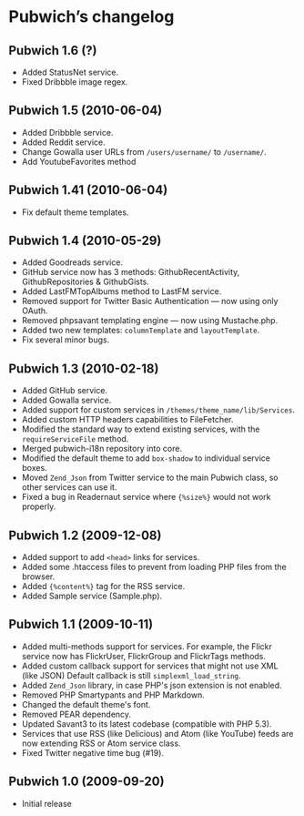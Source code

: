 Pubwich’s changelog
===================

Pubwich 1.6 (?)
-------------------------------------------------
* Added StatusNet service.
* Fixed Dribbble image regex.

Pubwich 1.5 (2010-06-04)
-------------------------------------------------
* Added Dribbble service.
* Added Reddit service.
* Change Gowalla user URLs from `/users/username/` to `/username/`.
* Add YoutubeFavorites method

Pubwich 1.41 (2010-06-04)
-------------------------------------------------
* Fix default theme templates.

Pubwich 1.4 (2010-05-29)
-------------------------------------------------
* Added Goodreads service.
* GitHub service now has 3 methods: GithubRecentActivity, GithubRepositories & GithubGists.
* Added LastFMTopAlbums method to LastFM service.
* Removed support for Twitter Basic Authentication — now using only OAuth.
* Removed phpsavant templating engine — now using Mustache.php.
* Added two new templates: `columnTemplate` and `layoutTemplate`.
* Fix several minor bugs.

Pubwich 1.3 (2010-02-18)
-------------------------------------------------
* Added GitHub service.
* Added Gowalla service.
* Added support for custom services in `/themes/theme_name/lib/Services`.
* Added custom HTTP headers capabilities to FileFetcher.
* Modified the standard way to extend existing services, with the `requireServiceFile` method.
* Merged pubwich-i18n repository into core.
* Modified the default theme to add `box-shadow` to individual service boxes.
* Moved `Zend_Json` from Twitter service to the main Pubwich class, so other services can use it.
* Fixed a bug in Readernaut service where `{%size%}` would not work properly.

Pubwich 1.2 (2009-12-08)
---------------------------------------------------------------------
* Added support to add `<head>` links for services.
* Added some .htaccess files to prevent from loading PHP files from the browser.
* Added `{%content%}` tag for the RSS service.
* Added Sample service (Sample.php).

Pubwich 1.1 (2009-10-11)
---------------------------------------------------------------------
* Added multi-methods support for services. For example, the Flickr service now has FlickrUser, FlickrGroup and FlickrTags methods.
* Added custom callback support for services that might not use XML (like JSON) Default callback is still `simplexml_load_string`.
* Added `Zend_Json` library, in case PHP's json extension is not enabled.
* Removed PHP Smartypants and PHP Markdown.
* Changed the default theme's font.
* Removed PEAR dependency.
* Updated Savant3 to its latest codebase (compatible with PHP 5.3).
* Services that use RSS (like Delicious) and Atom (like YouTube) feeds are now extending RSS or Atom service class.
* Fixed Twitter negative time bug (#19).

Pubwich 1.0 (2009-09-20)
---------------------------------------------------------------------
* Initial release
